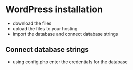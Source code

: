 # WordPress installation
- download the files
- upload the files to your hosting
- import the database and connect database strings

## Connect database strings
- using config.php enter the credentials for the database
